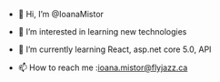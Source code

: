 - 👋 Hi, I’m @IoanaMistor
- 👀 I’m interested in learning new technologies
- 🌱 I’m currently learning React, asp.net core 5.0, API

- 📫 How to reach me :ioana.mistor@flyjazz.ca

<!---
IoanaMistor/IoanaMistor is a ✨ special ✨ repository because its `README.md` (this file) appears on your GitHub profile.
You can click the Preview link to take a look at your changes.
--->
